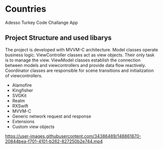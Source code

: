 # Countries
Adesso Turkey Code Challange App

## Project Structure and used libarys
The project is developed with MVVM-C architecture. Model classes operate business logic. ViewController classes act as view objects. Their only task is to manage the view. ViewModel classes establish the connection between models and viewcontrollers and provide data flow reactively. Coordinator classes are responsible for scene transitions and initialization of viewcontrollers.

- Alamofire
- Kingfisher
- SVGKit
- Realm
- RXSwift
- MVVM-C
- Generic network request and response
- Extensions
- Custom view objects


https://user-images.githubusercontent.com/34386489/148861870-20844bea-f701-4101-b262-827250b2e744.mp4

